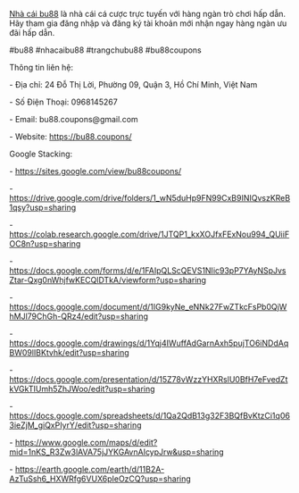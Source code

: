<p><a href="https://bu88.coupons/">Nhà cái bu88</a> là nhà cái cá cược trực tuyến với hàng ngàn trò chơi hấp dẫn. Hãy tham gia đăng nhập và đăng ký tài khoản mới nhận ngay hàng ngàn ưu đãi hấp dẫn.<p>
<p>#bu88 #nhacaibu88 #trangchubu88 #bu88coupons<p>
<p>Thông tin liên hệ:<p>
<p>- Địa chỉ: 24 Đỗ Thị Lời, Phường 09, Quận 3, Hồ Chí Minh, Việt Nam<p>
<p>- Số Điện Thoại: 0968145267<p>
<p>- Email: bu88.coupons@gmail.com<p>
<p>- Website: <a href="https://bu88.coupons/">https://bu88.coupons/</a><p>
<p>Google Stacking:<p>
<p>- <a href="https://sites.google.com/view/bu88coupons/">https://sites.google.com/view/bu88coupons/</a><p>
<p>- <a href="https://drive.google.com/drive/folders/1_wN5duHp9FN99CxB9INIQvszKReB1qsy?usp=sharing">https://drive.google.com/drive/folders/1_wN5duHp9FN99CxB9INIQvszKReB1qsy?usp=sharing</a><p>
<p>- <a href="https://colab.research.google.com/drive/1JTQP1_kxXOJfxFExNou994_QUiiFOC8n?usp=sharing">https://colab.research.google.com/drive/1JTQP1_kxXOJfxFExNou994_QUiiFOC8n?usp=sharing</a><p>
<p>- <a href="https://docs.google.com/forms/d/e/1FAIpQLScQEVS1NIic93pP7YAyNSpJvsZtar-Qxg0nWhjfwKECQlDTkA/viewform?usp=sharing">https://docs.google.com/forms/d/e/1FAIpQLScQEVS1NIic93pP7YAyNSpJvsZtar-Qxg0nWhjfwKECQlDTkA/viewform?usp=sharing</a><p>
<p>- <a href="https://docs.google.com/document/d/1IG9kyNe_eNNk27FwZTkcFsPb0QjWhMJl79ChGh-QRz4/edit?usp=sharing">https://docs.google.com/document/d/1IG9kyNe_eNNk27FwZTkcFsPb0QjWhMJl79ChGh-QRz4/edit?usp=sharing</a><p>
<p>- <a href="https://docs.google.com/drawings/d/1Yqj4IWuffAdGarnAxh5pujTO6iNDdAqBW09lIBKtvhk/edit?usp=sharing">https://docs.google.com/drawings/d/1Yqj4IWuffAdGarnAxh5pujTO6iNDdAqBW09lIBKtvhk/edit?usp=sharing</a><p>
<p>- <a href="https://docs.google.com/presentation/d/15Z78vWzzYHXRslU0BfH7eFvedZtkVGkTIUmh5ZhJWoo/edit?usp=sharing">https://docs.google.com/presentation/d/15Z78vWzzYHXRslU0BfH7eFvedZtkVGkTIUmh5ZhJWoo/edit?usp=sharing</a><p>
<p>- <a href="https://docs.google.com/spreadsheets/d/1Qa2QdB13g32F3BQfBvKtzCi1q063ieZjM_giQxPIyrY/edit?usp=sharing">https://docs.google.com/spreadsheets/d/1Qa2QdB13g32F3BQfBvKtzCi1q063ieZjM_giQxPIyrY/edit?usp=sharing</a><p>
<p>- <a href="https://www.google.com/maps/d/edit?mid=1nKS_R3Zw3lAVA75jJYKGAvnAIcypJrw&usp=sharing">https://www.google.com/maps/d/edit?mid=1nKS_R3Zw3lAVA75jJYKGAvnAIcypJrw&usp=sharing</a><p>
<p>- <a href="https://earth.google.com/earth/d/11B2A-AzTuSsh6_HXWRfg6VUX6pIeOzCQ?usp=sharing">https://earth.google.com/earth/d/11B2A-AzTuSsh6_HXWRfg6VUX6pIeOzCQ?usp=sharing</a><p>
